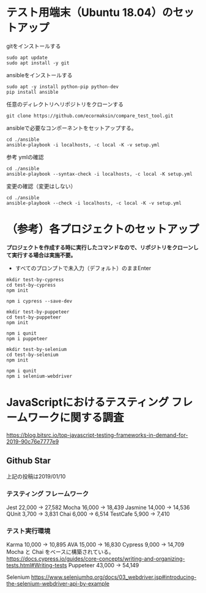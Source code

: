 # テスト用端末（Ubuntu 18.04）のセットアップ

gitをインストールする

```
sudo apt update
sudo apt install -y git
```

ansibleをインストールする

```
sudo apt -y install python-pip python-dev
pip install ansible
```

任意のディレクトリへリポジトリをクローンする

```
git clone https://github.com/ecormaksin/compare_test_tool.git
```

ansibleで必要なコンポーネントをセットアップする。

```
cd ./ansible
ansible-playbook -i localhosts, -c local -K -v setup.yml
```

参考
ymlの確認

```
cd ./ansible
ansible-playbook --syntax-check -i localhosts, -c local -K setup.yml
```

変更の確認（変更はしない）

```
cd ./ansible
ansible-playbook --check -i localhosts, -c local -K -v setup.yml
```

# （参考）各プロジェクトのセットアップ

**プロジェクトを作成する時に実行したコマンドなので、リポジトリをクローンして実行する場合は実施不要。**

- すべてのプロンプトで未入力（デフォルト）のままEnter

```
mkdir test-by-cypress
cd test-by-cypress
npm init

npm i cypress --save-dev
```

```
mkdir test-by-puppeteer
cd test-by-puppeteer
npm init

npm i qunit
npm i puppeteer
```

```
mkdir test-by-selenium
cd test-by-selenium
npm init

npm i qunit
npm i selenium-webdriver
```

# JavaScriptにおけるテスティング フレームワークに関する調査

https://blog.bitsrc.io/top-javascript-testing-frameworks-in-demand-for-2019-90c76e7777e9

## Github Star

上記の投稿は2019/01/10

### テスティング フレームワーク

Jest 22,000 -> 27,582
Mocha 16,000 -> 18,439
Jasmine 14,000 -> 14,536
QUnit 3,700 -> 3,831
Chai 6,000 -> 6,514
TestCafe 5,900 -> 7,410

### テスト実行環境
Karma 10,000 -> 10,895
AVA 15,000 -> 16,830
Cypress 9,000 -> 14,709
  Mocha と Chai をベースに構築されている。
  https://docs.cypress.io/guides/core-concepts/writing-and-organizing-tests.html#Writing-tests
Puppeteer 43,000 -> 54,149

Selenium
https://www.seleniumhq.org/docs/03_webdriver.jsp#introducing-the-selenium-webdriver-api-by-example